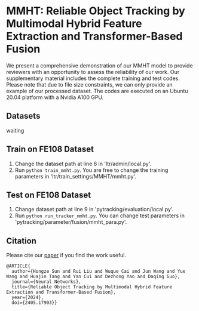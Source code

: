 # MMHT: Reliable Object Tracking by Multimodal Hybrid Feature Extraction and Transformer-Based Fusion
We present a comprehensive demonstration of our MMHT model to provide reviewers with an opportunity to assess the reliability of our work. Our supplementary material includes the complete training and test codes. Please note that due to file size constraints, we can only provide an example of our processed dataset. The codes are executed on an Ubuntu 20.04 platform with a Nvidia A100 GPU.

##  Datasets
waiting


##  Train on FE108 Dataset
1. Change the dataset path at line 6 in 'ltr/admin/local.py'. 
2. Run ``` python train_mmht.py ```. You are free to change the training parameters in 'ltr/train_settings/MMHT/mmht.py'. 

##  Test on FE108 Dataset
1. Change dataset path at line 9 in 'pytracking/evaluation/local.py'.
2. Run ``` python run_tracker_mmht.py ```. You can change test parameters in 'pytracking/parameter/fusion/mmht_para.py'. 

## Citation
Please cite our [paper](https://arxiv.org/abs/2405.17903) if you find the work useful.
```
@ARTICLE{
  author={Hongze Sun and Rui Liu and Wuque Cai and Jun Wang and Yue Wang and Huajin Tang and Yan Cui and Dezhong Yao and Daqing Guo},
  journal={Neural Networks}, 
  title={Reliable Object Tracking by Multimodal Hybrid Feature Extraction and Transformer-Based Fusion}, 
  year={2024},
  doi={2405.17903}}
```
